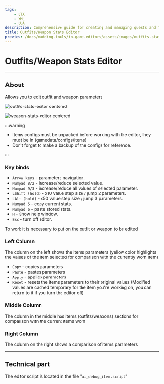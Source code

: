 ```yaml
---
tags:
    - LTX
    - XML
    - LUA
description: Comprehensive guide for creating and managing quests and tasks in the game
title: Outfits/Weapon Stats Editor
preview: /docs/modding-tools/in-game-editors/assets/images/outfits-stats-editor.png
---
```


# Outfits/Weapon Stats Editor

___

## About

Allows you to edit outfit and weapon parameters

![outfits-stats-editor centered](assets/images/outfits-stats-editor.png)

![weapon-stats-editor centered](assets/images/weapon-stats-editor.png)

:::warning

- Items configs must be unpacked before working with the editor, they must be in (gamedata/configs/items)
- Don't forget to make a backup of the configs for reference.

:::

### Key binds

- `Arrow keys` - parameters navigation.
- `Numpad 8/2` - increase/reduce selected value.
- `Numpad 9/3` - increase/reduce all values of selected parameter.
- `LShift (hold)` - x10 value step size / jump 2 parameters.
- `LAlt (hold)` - x50 value step size / jump 3 parameters.
- `Numpad 5` - copy current stats.
- `Numpad 6` - paste stored stats.
- `H` - Show help window.
- `Esc` - turn off editor.

To work it is necessary to put on the outfit or weapon to be edited

### Left Column

The column on the left shows the items parameters (yellow color highlights the values of the item selected for comparison with the currently worn item)

- `Copy` - copies parameters
- `Paste` - pastes parameters
- `Apply` - applies parameters
- `Reset` - resets the items parameters to their original values (Modified values are cached temporary for the item you're working on, you can return to it if you turn the editor off)

### Middle Column

The column in the middle has items (outfits/weapons) sections for comparison with the current items worn

### Right Column

The column on the right shows a comparison of items parameters

___

## Technical part

The editor script is located in the file "`ui_debug_item.script`"
